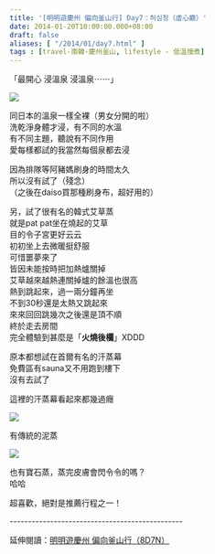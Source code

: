 ```yaml
---
title: '[明明遊慶州 偏向釜山行] Day7：허심청（虛心廳）'
date: 2014-01-20T10:00:00.000+08:00
draft: false
aliases: [ "/2014/01/day7.html" ]
tags : [travel-南韓-慶州釜山, lifestyle - 低溫慢煮]
---
```


「最開心 浸溫泉 浸溫泉⋯⋯」  

![](/images/busanjj7a1.jpg)

同日本的溫泉一樣全裸（男女分開的啦）  
洗乾淨身體才浸，有不同的水溫  
有不同主題，聽說有不同作用  
愛每樣都試的我當然每個泉都去浸  
  
因為排隊等阿豬媽刷身的時間太久  
所以沒有試了（殘念）  
（之後在daiso買那種刷身布，超好用的）  
  
另，試了很有名的韓式艾草蒸  
就是pat pat坐在燒起的艾草  
目的令子宮更好云云  
初初坐上去微暖挺舒服  
可惜噩夢來了  
皆因未能按時把加熱爐關掉  
艾草越來越熱連關掉爐的餘溫也很高  
熱到跳起來，過一兩分鐘再坐  
不到30秒還是太熱又跳起來  
來來回回跳幾次之後還是頂不順  
終於走去房間  
完全體驗到甚麼是「**火燒後欄**」XDDD  
  
原本都想試在首爾有名的汗蒸幕  
免費區有sauna又不用跑到樓下  
沒有去試了  
  
這裡的汗蒸幕看起來都幾過癮  

![](/images/busanjj7a2.jpg)

有傳統的泥蒸  

![](/images/busanjj7a.jpg)

也有寶石蒸，蒸完皮膚會閃令令的嗎？  
哈哈  
  
  
超喜歡，絕對是推薦行程之一！  
  
\-----------------------------------------------  
  
延伸閱讀：[明明遊慶州 偏向釜山行（8D7N）](https://hidie.net/busanjj8d7n/)
